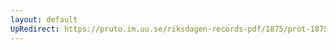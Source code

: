 ```yaml
---
layout: default
UpRedirect: https://pruto.im.uu.se/riksdagen-records-pdf/1875/prot-1875--ak--030/prot-1875--ak--030_005.pdf
---
```

